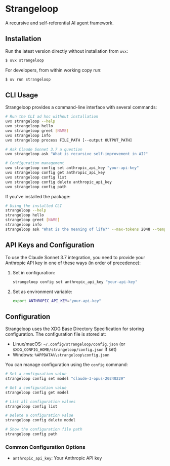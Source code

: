 # Strangeloop

A recursive and self-referential AI agent framework.

## Installation

Run the latest version directly without installation from `uvx`:

```bash
$ uvx strangeloop
```

For developers, from within working copy run:

```bash
$ uv run strangeloop
```

## CLI Usage

Strangeloop provides a command-line interface with several commands:

```bash
# Run the CLI ad hoc without installation
uvx strangeloop --help
uvx strangeloop hello
uvx strangeloop greet [NAME]
uvx strangeloop info
uvx strangeloop process FILE_PATH [--output OUTPUT_PATH]

# Ask Claude Sonnet 3.7 a question
uvx strangeloop ask "What is recursive self-improvement in AI?"

# Configuration management
uvx strangeloop config set anthropic_api_key "your-api-key"
uvx strangeloop config get anthropic_api_key
uvx strangeloop config list
uvx strangeloop config delete anthropic_api_key
uvx strangeloop config path
```

If you've installed the package:
```bash
# Using the installed CLI
strangeloop --help
strangeloop hello
strangeloop greet [NAME]
strangeloop info
strangeloop ask "What is the meaning of life?" --max-tokens 2048 --temperature 0.8
```

## API Keys and Configuration

To use the Claude Sonnet 3.7 integration, you need to provide your Anthropic API key in one of these ways (in order of precedence):

1. Set in configuration:
   ```bash
   strangeloop config set anthropic_api_key "your-api-key"
   ```

2. Set as environment variable:
   ```bash
   export ANTHROPIC_API_KEY="your-api-key"
   ```

## Configuration

Strangeloop uses the XDG Base Directory Specification for storing configuration. The configuration file is stored at:

- Linux/macOS: `~/.config/strangeloop/config.json` (or `$XDG_CONFIG_HOME/strangeloop/config.json` if set)
- Windows: `%APPDATA%\strangeloop\config.json`

You can manage configuration using the `config` command:

```bash
# Set a configuration value
strangeloop config set model "claude-3-opus-20240229"

# Get a configuration value
strangeloop config get model

# List all configuration values
strangeloop config list

# Delete a configuration value
strangeloop config delete model

# Show the configuration file path
strangeloop config path
```

### Common Configuration Options

- `anthropic_api_key`: Your Anthropic API key
